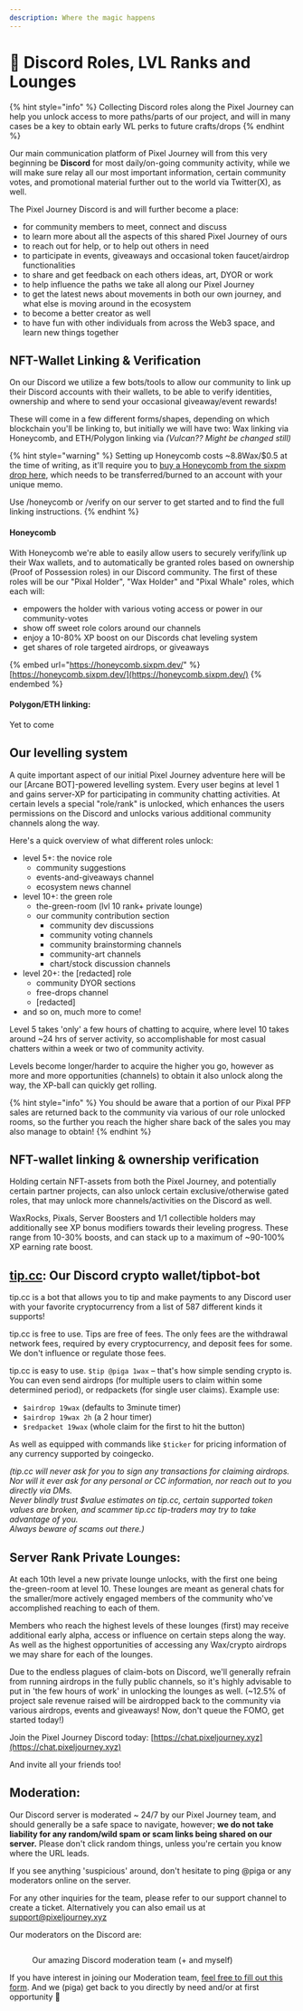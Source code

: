 ```yaml
---
description: Where the magic happens
---
```


# 🏫 Discord Roles, LVL Ranks and Lounges

{% hint style="info" %}
Collecting Discord roles along the Pixel Journey can help you unlock access to more paths/parts of our project, and will in many cases be a key to obtain early WL perks to future crafts/drops
{% endhint %}

Our main communication platform of Pixel Journey will from this very beginning be **Discord** for most daily/on-going community activity, while we will make sure relay all our most important information, certain community votes, and promotional material further out to the world via Twitter(X), as well.

The Pixel Journey Discord is and will further become a place:

* for community members to meet, connect and discuss
* to learn more about all the aspects of this shared Pixel Journey of ours
* to reach out for help, or to help out others in need
* to participate in events, giveaways and occasional token faucet/airdrop functionalities
* to share and get feedback on each others ideas, art, DYOR or work
* to help influence the paths we take all along our Pixel Journey
* to get the latest news about movements in both our own journey, and what else is moving around in the ecosystem
* to become a better creator as well
* to have fun with other individuals from across the Web3 space, and learn new things together

## NFT-Wallet Linking & Verification

On our Discord we utilize a few bots/tools to allow our community to link up their Discord accounts with their wallets, to be able to verify identities, ownership and where to send your occasional giveaway/event rewards!

These will come in a few different forms/shapes, depending on which blockchain you'll be linking to, but initially we will have two: Wax linking via Honeycomb, and ETH/Polygon linking via _(Vulcan?? Might be changed still)_

{% hint style="warning" %}
Setting up Honeycomb costs \~8.8Wax/$0.5 at the time of writing, as it'll require you to [buy a Honeycomb from the sixpm drop here](https://neftyblocks.com/collection/sixpm/drops/109538), which needs to be transferred/burned to an account with your unique memo.

Use /honeycomb or /verify on our server to get started and to find the full linking instructions.
{% endhint %}

#### Honeycomb

With Honeycomb we're able to easily allow users to securely verify/link up their Wax wallets, and to automatically be granted roles based on ownership (Proof of Possession roles) in our Discord community. The first of these roles will be our "Pixal Holder", "Wax Holder" and "Pixal Whale" roles, which each will:&#x20;

* empowers the holder with various voting access or power in our community-votes
* show off sweet role colors around our channels
* enjoy a 10-80% XP boost on our Discords chat leveling system
* get shares of role targeted airdrops, or giveaways

{% embed url="https://honeycomb.sixpm.dev/" %}
[https://honeycomb.sixpm.dev/](https://honeycomb.sixpm.dev/)
{% endembed %}

#### Polygon/ETH linking:

Yet to come



## Our levelling system

A quite important aspect of our initial Pixel Journey adventure here will be our \[Arcane BOT]-powered levelling system. Every user begins at level 1 and gains server-XP for participating in community chatting activities. At certain levels a special "role/rank" is unlocked, which enhances the users permissions on the Discord and unlocks various additional community channels along the way.

Here's a quick overview of what different roles unlock:

* level 5+: the novice role
  * community suggestions
  * events-and-giveaways channel
  * ecosystem news channel
* level 10+: the green role
  * the-green-room (lvl 10 rank+ private lounge)
  * our community contribution section
    * community dev discussions
    * community voting channels
    * community brainstorming channels
    * community-art channels
    * chart/stock discussion channels
* level 20+: the \[redacted] role
  * community DYOR sections
  * free-drops channel
  * \[redacted]
* and so on, much more to come!

Level 5 takes 'only' a few hours of chatting to acquire, where level 10 takes around \~24 hrs of server activity, so accomplishable for most casual chatters within a week or two of community activity.

Levels become longer/harder to acquire the higher you go, however as more and more opportunities (channels) to obtain it also unlock along the way, the XP-ball can quickly get rolling.

{% hint style="info" %}
You should be aware that a portion of our Pixal PFP sales are returned back to the community via various of our role unlocked rooms, so the further you reach the higher share back of the sales you may also manage to obtain!
{% endhint %}



## NFT-wallet linking & ownership verification

Holding certain NFT-assets from both the Pixel Journey, and potentially certain partner projects, can also unlock certain exclusive/otherwise gated roles, that may unlock more channels/activities on the Discord as well.&#x20;

WaxRocks, Pixals, Server Boosters and 1/1 collectible holders may additionally see XP bonus modifiers towards their leveling progress. These range from 10-30% boosts, and can stack up to a maximum of \~90-100% XP earning rate boost.

## [tip.cc](https://tip.cc): Our Discord crypto wallet/tipbot-bot

tip.cc is a bot that allows you to tip and make payments to any Discord user with your favorite cryptocurrency from a list of 587 different kinds it supports!&#x20;

tip.cc is free to use. Tips are free of fees. The only fees are the withdrawal network fees, required by every cryptocurrency, and deposit fees for some. We don't influence or regulate those fees.&#x20;

tip.cc is easy to use. `$tip @piga 1wax` – that's how simple sending crypto is. You can even send airdrops (for multiple users to claim within some determined period), or redpackets (for single user claims). Example use:&#x20;

* `$airdrop 19wax` (defaults to 3minute timer)&#x20;
* `$airdrop 19wax 2h` (a 2 hour timer)&#x20;
* `$redpacket 19wax` (whole claim for the first to hit the button)&#x20;

As well as equipped with commands like `$ticker` for pricing information of any currency supported by coingecko.

_(tip.cc will never ask for you to sign any transactions for claiming airdrops. Nor will it ever ask for any personal or CC information, nor reach out to you directly via DMs._  \
_Never blindly trust $value estimates on tip.cc, certain supported token values are broken, and scammer tip.cc tip-traders may try to take advantage of you._\
_Always beware of scams out there.)_

## Server Rank Private Lounges:

At each 10th level a new private lounge unlocks, with the first one being the-green-room at level 10. These lounges are meant as general chats for the smaller/more actively engaged members of the community who've accomplished reaching to each of them.

Members who reach the highest levels of these lounges (first) may receive additional early alpha, access or influence on certain steps along the way. As well as the highest opportunities of accessing any Wax/crypto airdrops we may share for each of the lounges.



Due to the endless plagues of claim-bots on Discord, we'll generally refrain from running airdrops in the fully public channels, so it's highly advisable to put in 'the few hours of work' in unlocking the lounges as well. (\~12.5% of project sale revenue raised will be airdropped back to the community via various airdrops, events and giveaways! Now, don't queue the FOMO, get started today!)



Join the Pixel Journey Discord today: [https://chat.pixeljourney.xyz](https://chat.pixeljourney.xyz)

And invite all your friends too!



## Moderation:

Our Discord server is moderated \~ 24/7 by our Pixel Journey team, and should generally be a safe space to navigate, however; **we do not take liability for any random/wild spam or scam links being shared on our server.** Please don't click random things, unless you're certain you know where the URL leads.

If you see anything 'suspicious' around, don't hesitate to ping @piga or any moderators online on the server.

For any other inquiries for the team, please refer to our support channel to create a ticket. Alternatively you can also email us at support@pixeljourney.xyz

Our moderators on the Discord are:

<figure><img src="../../.gitbook/assets/image (173).png" alt=""><figcaption><p>Our amazing Discord moderation team (+ and myself)</p></figcaption></figure>

If you have interest in joining our Moderation team, [feel free to fill out this form](https://forms.gle/EU1LQ3SqekQ2TGT26). And we (piga) get back to you directly by need and/or at first opportunity 🫡
